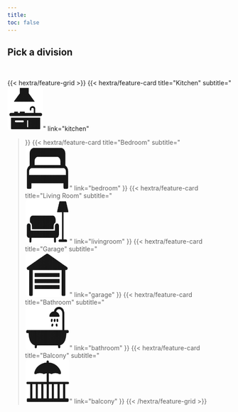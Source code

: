 ```yaml
---
title: 
toc: false
---
```


## Pick a division

<br/>

{{< hextra/feature-grid >}}
  {{< hextra/feature-card
    title="Kitchen"
    subtitle="<br/><img src='kitchen.png' style='width:100%; height:100px; width:80px; border-radius:8px;'>"
    link="kitchen"
  >}}
  {{< hextra/feature-card
    title="Bedroom"
    subtitle="<br/><img src='bedroom.png' style='width:100%; height:100px; width:100px; border-radius:8px;'>"
    link="bedroom"
  >}}
  {{< hextra/feature-card
    title="Living Room"
    subtitle="<br/><img src='livingroom.png' style='width:100%; height:100px; width:100px; border-radius:8px;'>"
    link="livingroom"
  >}}
  {{< hextra/feature-card
    title="Garage"
    subtitle="<br/><img src='garage.png' style='width:100%; height:100px; width:100px; border-radius:8px;'>"
    link="garage"
  >}}
  {{< hextra/feature-card
    title="Bathroom"
    subtitle="<br/><img src='bathroom.png' style='width:100%; height:100px; width:100px; border-radius:8px;'>"
    link="bathroom"
  >}}
  {{< hextra/feature-card
    title="Balcony"
    subtitle="<br/><img src='balcony.png' style='width:100%; height:100px; width:100px; border-radius:8px;'>"
    link="balcony"
  >}}
{{< /hextra/feature-grid >}}